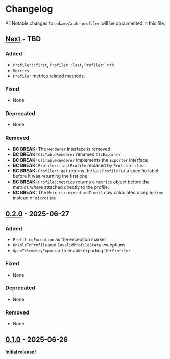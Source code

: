 # Changelog

All Notable changes to `bakame/aide-profiler` will be documented in this file.

## [Next](https://github.com/bakame-php/aide-profiler/compare/0.2.0...main) - TBD

### Added

- `Profiler::first`, `Profiler::last`, `Profiler::nth`
- `Metrics`
- `Profiler` metrics related methods.

### Fixed

- None

### Deprecated

- None

### Removed

- **BC BREAK:**  The `Renderer` interface is removed
- **BC BREAK:** `CliTableRenderer` renamed `CliExporter`
- **BC BREAK:** `CliTableRenderer` implements the `Exporter` interface
- **BC BREAK:** `Profiler::lastProfile` replaced by `Profiler::last`
- **BC BREAK:** `Profiler::get` returns the last `Profile` for a specific label before it was returning the first one.
- **BC BREAK:** `Profile::metrics` returns a `Metrics` object before the metrics where attached directly to the profile.
- **BC BREAK:** The `Metrics::executionTime` is now calculated using `hrtime` instead of `microtime`

## [0.2.0](https://github.com/bakame-php/aide-profiler/compare/0.1.0...0.2.0) - 2025-06-27

### Added

- `ProfilingException` as the exception marker
- `UnableToProfile` and `InvalidProfileState` exceptions
- `OpenTelemetryExporter` to enable exporting the `Profiler`

### Fixed

- None

### Deprecated

- None

### Removed

- None

## [0.1.0](https://github.com/bakame-php/aide-profiler/releases/tag/0.1.0) - 2025-06-26

**Initial release!**
